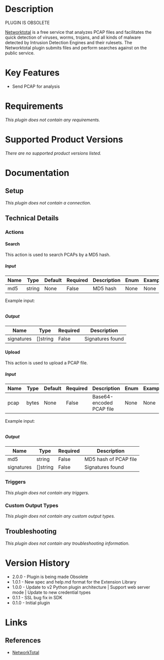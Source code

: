 # Description

PLUGIN IS OBSOLETE

[Networktotal](https://www.networktotal.com/) is a free service that analyzes PCAP files and facilitates the quick
detection of viruses, worms, trojans, and all kinds of malware detected by Intrusion Detection Engines and their
rulesets. The Networktotal plugin submits files and perform searches against on the public service.

# Key Features

* Send PCAP for analysis

# Requirements

_This plugin does not contain any requirements._

# Supported Product Versions

_There are no supported product versions listed._

# Documentation

## Setup

_This plugin does not contain a connection._

## Technical Details

### Actions

#### Search

This action is used to search PCAPs by a MD5 hash.

##### Input

|Name|Type|Default|Required|Description|Enum|Example|
|----|----|-------|--------|-----------|----|-------|
|md5|string|None|False|MD5 hash|None|None|

Example input:

```
```

##### Output

|Name|Type|Required|Description|
|----|----|--------|-----------|
|signatures|[]string|False|Signatures found|

#### Upload

This action is used to upload a PCAP file.

##### Input

|Name|Type|Default|Required|Description|Enum|Example|
|----|----|-------|--------|-----------|----|-------|
|pcap|bytes|None|False|Base64-encoded PCAP file|None|None|

Example input:

```
```

##### Output

|Name|Type|Required|Description|
|----|----|--------|-----------|
|md5|string|False|MD5 hash of PCAP file|
|signatures|[]string|False|Signatures found|

### Triggers

_This plugin does not contain any triggers._

### Custom Output Types

_This plugin does not contain any custom output types._

## Troubleshooting

_This plugin does not contain any troubleshooting information._

# Version History

* 2.0.0 - Plugin is being made Obsolete
* 1.0.1 - New spec and help.md format for the Extension Library
* 1.0.0 - Update to v2 Python plugin architecture | Support web server mode | Update to new credential types
* 0.1.1 - SSL bug fix in SDK
* 0.1.0 - Initial plugin

# Links

## References

* [NetworkTotal](https://www.networktotal.com/)


